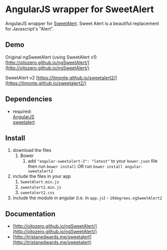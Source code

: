 # AngularJS wrapper for SweetAlert

AngularJS wrapper for [SweetAlert](http://tristanedwards.me/sweetalert). Sweet Alert is a beautiful replacement for Javascript's "Alert".

## Demo
Original ngSweetAlert (using SweetAlert v1) [http://oitozero.github.io/ngSweetAlert/](http://oitozero.github.io/ngSweetAlert/)

SweetAlert v2 [https://limonte.github.io/sweetalert2/](https://limonte.github.io/sweetalert2/)

## Dependencies
- required:  
	[AngularJS](https://github.com/angular/angular)  
	[sweetalert](https://github.com/t4t5/sweetalert)

## Install
1. download the files
	1. Bower
		1. add `"angular-sweetalert-2": "latest"` to your `bower.json` file then run `bower install` OR run `bower install angular-sweetalert2`
2. include the files in your app
	1. `SweetAlert.min.js`
	2. `sweetalert2.min.js`
	3. `sweetalert2.css`
3. include the module in angular (i.e. in `app.js`) - `19degrees.ngSweetAlert2`


## Documentation

- [http://oitozero.github.io/ngSweetAlert/](http://oitozero.github.io/ngSweetAlert/)
- [http://tristanedwards.me/sweetalert](http://tristanedwards.me/sweetalert)
